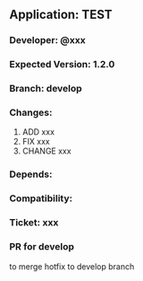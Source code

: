 ## Application: TEST
### Developer: @xxx
### Expected Version: 1.2.0
### Branch: develop
### Changes:
1. ADD xxx
2. FIX xxx
3. CHANGE xxx
### Depends:
### Compatibility:
### Ticket: xxx
### PR for develop
to merge hotfix to develop branch 
